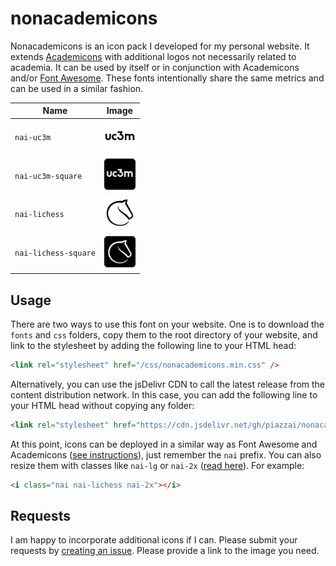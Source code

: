 # nonacademicons

Nonacademicons is an icon pack I developed for my personal website. It extends [Academicons](http://jpswalsh.github.io/academicons) with additional logos not necessarily related to academia. It can be used by itself or in conjunction with Academicons and/or [Font Awesome](https://github.com/FortAwesome/Font-Awesome). These fonts intentionally share the same metrics and can be used in a similar fashion.

| Name                 | Image                                           |
| -------------------- | ----------------------------------------------- |
| `nai-uc3m`           | <img src="png/uc3m.png" width="50" />           |
| `nai-uc3m-square`    | <img src="png/uc3m-square.png" width="50" />    |
| `nai-lichess`        | <img src="png/lichess.png" width="50" />        |
| `nai-lichess-square` | <img src="png/lichess-square.png" width="50" /> |

## Usage

There are two ways to use this font on your website. One is to download the `fonts` and `css` folders, copy them to the root directory of your website, and link to the stylesheet by adding the following line to your HTML head:

```html
<link rel="stylesheet" href="/css/nonacademicons.min.css" />
```

Alternatively, you can use the jsDelivr CDN to call the latest release from the content distribution network. In this case, you can add the following line to your HTML head without copying any folder:

```html
<link rel="stylesheet" href="https://cdn.jsdelivr.net/gh/piazzai/nonacademicons@v1.0.1/css/nonacademicons.min.css" />
```

At this point, icons can be deployed in a similar way as Font Awesome and Academicons ([see instructions](https://fontawesome.com/how-to-use/on-the-web/referencing-icons/basic-use)), just remember the `nai` prefix. You can also resize them with classes like `nai-lg` or `nai-2x` ([read here](https://fontawesome.com/how-to-use/on-the-web/styling/sizing-icons)). For example:

```html
<i class="nai nai-lichess nai-2x"></i>
```

## Requests

I am happy to incorporate additional icons if I can. Please submit your requests by [creating an issue](https://github.com/piazzai/arguelles/issues). Please provide a link to the image you need.
